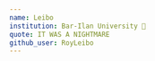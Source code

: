 ```yaml
---
name: Leibo
institution: Bar-Ilan University 🚩 
quote: IT WAS A NIGHTMARE
github_user: RoyLeibo
---
```

